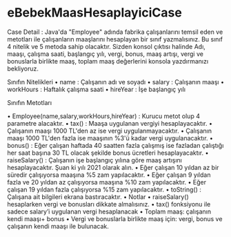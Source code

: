 # eBebekMaasHesaplayiciCase

Case Detail : Java'da "Employee" adında fabrika çalışanlarını temsil eden ve metotları ile çalışanların maaşlarını hesaplayan bir sınıf yazmalısınız. Bu sınıf 4 nitelik ve 5 metoda sahip olacaktır. Sizden konsol çıktısı halinde Adı, maaşı, çalışma saati, başlangıç yılı, vergi, bonus, maaş artışı, vergi ve bonuslarla birlikte maaş, toplam maaş değerlerini konsola yazdırmanızı bekliyoruz.

Sınıfın Nitelikleri
•	name : Çalışanın adı ve soyadı
•	salary : Çalışanın maaşı
•	workHours : Haftalık çalışma saati
•	hireYear : İşe başlangıç yılı

Sınıfın Metotları

•	Employee(name,salary,workHours,hireYear) : Kurucu metot olup 4 parametre alacaktır.
•	tax() : Maaşa uygulanan vergiyi hesaplayacaktır.
•	Çalışanın maaşı 1000 TL'den az ise vergi uygulanmayacaktır.
•	Çalışanın maaşı 1000 TL'den fazla ise maaşının %3'ü kadar vergi uygulanacaktır.
•	bonus() : Eğer çalışan haftada 40 saatten fazla çalışmış ise fazladan çalıştığı her saat başına 30 TL olacak şekilde bonus ücretleri hesaplayacaktır.
•	raiseSalary() : Çalışanın işe başlangıç yılına göre maaş artışını hesaplayacaktır. Şuan ki yılı 2021 olarak alın.
•	Eğer çalışan 10 yıldan az bir süredir çalışıyorsa maaşına %5 zam yapılacaktır.
•	Eğer çalışan 9 yıldan fazla ve 20 yıldan az çalışıyorsa maaşına %10 zam yapılacaktır.
•	Eğer çalışan 19 yıldan fazla çalışıyorsa %15 zam yapılacaktır.
•	toString() : Çalışana ait bilgileri ekrana bastıracaktır.
•	Notlar 
•	raiseSalary() hesaplarken vergi ve bonusları dikkate almalısınız.
•	tax() fonksiyonu ile sadece salary’i uygulanan vergi hesaplanacak
•	Toplam maaş: çalışanın kendi maaşı+ bonus
•	Vergi ve bonuslarla birlikte maaş için: vergi, bonus ve çalışanın kendi maaşı ile bulunacak.

